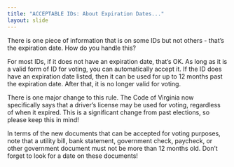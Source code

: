 ```yaml
---
title: "ACCEPTABLE IDs: About Expiration Dates..."
layout: slide
---
```


There is one piece of information that is on some IDs but not others - that’s the expiration date. How do you handle this?

For most IDs, if it does not have an expiration date, that’s OK. As long as it is a valid form of ID for voting, you can automatically accept it. If the ID does have an expiration date listed, then it can be used for up to 12 months past the expiration date. After that, it is no longer valid for voting.

There is one major change to this rule. The Code of Virginia now specifically says that a driver’s license may be used for voting, regardless of when it expired. This is a significant change from past elections, so please keep this in mind!

In terms of the new documents that can be accepted for voting purposes, note that a utility bill, bank statement, government check, paycheck, or other government document must not be more than 12 months old. Don’t forget to look for a date on these documents!
